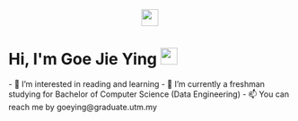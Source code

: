 <div id="header" align="center">
  <img src="stitch.gif" width="30px"/>
</div>

<h1>
  Hi, I'm Goe Jie Ying
  <img src="https://media.giphy.com/media/hvRJCLFzcasrR4ia7z/giphy.gif" width="30px"/>
</h1>- 👀 I’m interested in reading and learning
- 🌱 I’m currently a freshman studying for Bachelor of Computer Science (Data Engineering)
- 📫 You can reach me by goeying@graduate.utm.my

<!---
jygoe/jygoe is a ✨ special ✨ repository because its `README.md` (this file) appears on your GitHub profile.
You can click the Preview link to take a look at your changes.
--->
